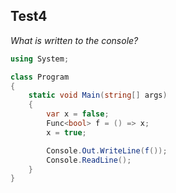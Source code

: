 ## Test4

*What is written to the console?*

```C#
using System;

class Program
{
    static void Main(string[] args)
    {
        var x = false;
        Func<bool> f = () => x;
        x = true;

        Console.Out.WriteLine(f());
        Console.ReadLine();
    }
}
```
